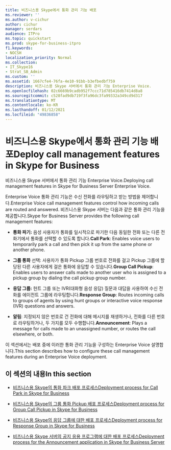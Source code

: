 ```yaml
---
title: 비즈니스용 Skype에서 통화 관리 기능 배포
ms.reviewer: ''
ms.author: v-cichur
author: cichur
manager: serdars
audience: ITPro
ms.topic: quickstart
ms.prod: skype-for-business-itpro
f1.keywords:
- NOCSH
localization_priority: Normal
ms.collection:
- IT_Skype16
- Strat_SB_Admin
ms.custom: ''
ms.assetid: 1667cfe4-76fa-4e10-91bb-b3efbedbf759
description: 비즈니스용 Skype 서버에서 통화 관리 기능 Enterprise Voice.
ms.openlocfilehash: 02c6669b9cadb952f7ccc71d785416db7414d8a8
ms.sourcegitcommit: c528fad9db719f3fa96dc3fa99332a349cd9d317
ms.translationtype: MT
ms.contentlocale: ko-KR
ms.lasthandoff: 01/12/2021
ms.locfileid: "49836858"
---
```

# <a name="deploy-call-management-features-in-skype-for-business"></a><span data-ttu-id="b8b20-103">비즈니스용 Skype에서 통화 관리 기능 배포</span><span class="sxs-lookup"><span data-stu-id="b8b20-103">Deploy call management features in Skype for Business</span></span>
 
<span data-ttu-id="b8b20-104">비즈니스용 Skype 서버에서 통화 관리 기능 Enterprise Voice.</span><span class="sxs-lookup"><span data-stu-id="b8b20-104">Deploying call management features in Skype for Business Server Enterprise Voice.</span></span>
  
<span data-ttu-id="b8b20-105">Enterprise Voice 통화 관리 기능은 수신 전화를 라우팅하고 받는 방법을 제어합니다.</span><span class="sxs-lookup"><span data-stu-id="b8b20-105">Enterprise Voice call management features control how incoming calls are routed and answered.</span></span> <span data-ttu-id="b8b20-106">비즈니스용 Skype 서버는 다음과 같은 통화 관리 기능을 제공합니다.</span><span class="sxs-lookup"><span data-stu-id="b8b20-106">Skype for Business Server provides the following call management features:</span></span> 
  
- <span data-ttu-id="b8b20-107">**통화 파기:** 음성 사용자가 통화를 일시적으로 파기한 다음 동일한 전화 또는 다른 전화기에서 통화를 선택할 수 있도록 합니다.</span><span class="sxs-lookup"><span data-stu-id="b8b20-107">**Call Park**: Enables voice users to temporarily park a call and then pick it up from the same phone or another phone.</span></span>
    
- <span data-ttu-id="b8b20-108">**그룹 통화** 선택: 사용자가 통화 Pickup 그룹 번호로 전화를 걸고 Pickup 그룹에 할당된 다른 사용자에게 걸은 통화에 응답할 수 있습니다.</span><span class="sxs-lookup"><span data-stu-id="b8b20-108">**Group Call Pickup**: Enables users to answer calls made to another user who is assigned to a pickup group by dialing the call pickup group number.</span></span>
    
- <span data-ttu-id="b8b20-109">**응답 그룹:** 헌트 그룹 또는 IVR(대화형 음성 응답) 질문과 대답을 사용하여 수신 전화를 에이전트 그룹에 라우팅합니다.</span><span class="sxs-lookup"><span data-stu-id="b8b20-109">**Response Group**: Routes incoming calls to groups of agents by using hunt groups or interactive voice response (IVR) questions and answers.</span></span>
    
- <span data-ttu-id="b8b20-110">**알림**: 지정되지 않은 번호로 건 전화에 대해 메시지를 재생하거나, 전화를 다른 번호로 라우팅하거나, 두 가지를 모두 수행합니다.</span><span class="sxs-lookup"><span data-stu-id="b8b20-110">**Announcement**: Plays a message for calls made to an unassigned number, or routes the call elsewhere, or both.</span></span>
    
<span data-ttu-id="b8b20-111">이 섹션에서는 배포 중에 이러한 통화 관리 기능을 구성하는 Enterprise Voice 설명합니다.</span><span class="sxs-lookup"><span data-stu-id="b8b20-111">This section describes how to configure these call management features during an Enterprise Voice deployment.</span></span>
  
## <a name="in-this-section"></a><span data-ttu-id="b8b20-112">이 섹션의 내용</span><span class="sxs-lookup"><span data-stu-id="b8b20-112">In this section</span></span>

- [<span data-ttu-id="b8b20-113">비즈니스용 Skype의 통화 파크 배포 프로세스</span><span class="sxs-lookup"><span data-stu-id="b8b20-113">Deployment process for Call Park in Skype for Business</span></span>](deployment-process-for-call-park.md)
    
- [<span data-ttu-id="b8b20-114">비즈니스용 Skype의 그룹 통화 Pickup 배포 프로세스</span><span class="sxs-lookup"><span data-stu-id="b8b20-114">Deployment process for Group Call Pickup in Skype for Business</span></span>](deployment-process-for-group-call-pickup.md)
    
- [<span data-ttu-id="b8b20-115">비즈니스용 Skype의 응답 그룹에 대한 배포 프로세스</span><span class="sxs-lookup"><span data-stu-id="b8b20-115">Deployment process for Response Group in Skype for Business</span></span>](deployment-process-for-response-group.md)
    
- [<span data-ttu-id="b8b20-116">비즈니스용 Skype 서버의 공지 응용 프로그램에 대한 배포 프로세스</span><span class="sxs-lookup"><span data-stu-id="b8b20-116">Deployment process for the Announcement application in Skype for Business Server</span></span>](deployment-process-for-the-announcement-application.md)
    

